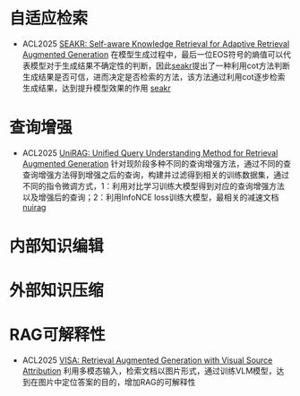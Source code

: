 # 自适应检索
* ACL2025 [SEAKR: Self-aware Knowledge Retrieval  for Adaptive Retrieval Augmented Generation](https://aclanthology.org/2025.acl-long.1312.pdf)
  在模型生成过程中，最后一位EOS符号的熵值可以代表模型对于生成结果不确定性的判断，因此[seakr](https://github.com/THU-KEG/SeaKR)提出了一种利用cot方法判断生成结果是否可信，进而决定是否检索的方法，该方法通过利用cot逐步检索生成结果，达到提升模型效果的作用         [seakr](pic/seakr.jpg)

# 查询增强
* ACL2025  [UniRAG: Unified Query Understanding Method for  Retrieval Augmented Generation](https://aclanthology.org/2025.acl-long.1456/)
  针对现阶段多种不同的查询增强方法，通过不同的查查询增强方法得到增强之后的查询，构建并过滤得到相关的训练数据集，通过不同的指令微调方式，1：利用对比学习训练大模型得到对应的查询增强方法以及增强后的查询；2：利用InfoNCE loss训练大模型，最相关的减速文档
  [nuirag](pic/UniRAG.jpg)

# 内部知识编辑





# 外部知识压缩



# RAG可解释性
* ACL2025  [VISA: Retrieval Augmented Generation with Visual Source Attribution](https://aclanthology.org/2025.acl-long.1456/)
  利用多模态输入，检索文档以图片形式，通过训练VLM模型，达到在图片中定位答案的目的，增加RAG的可解释性
